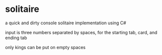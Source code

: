 # solitaire

a quick and dirty console solitaire implementation using C#

input is three numbers separated by spaces, for the starting tab, card, and ending tab

only kings can be put on empty spaces
